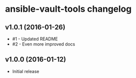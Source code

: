 # ansible-vault-tools changelog

## v1.0.1 (2016-01-26)

 * #1 - Updated README
 * #2 - Even more improved docs

## v1.0.0 (2016-01-12)

 * Initial release

